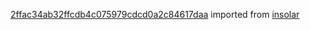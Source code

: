 [2ffac34ab32ffcdb4c075979cdcd0a2c84617daa](https://github.com/insolar/insolar/commit/2ffac34ab32ffcdb4c075979cdcd0a2c84617daa) imported from [insolar](https://github.com/insolar/insolar)
